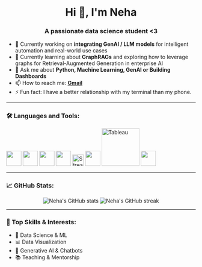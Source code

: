 <h1 align="center">Hi 👋, I'm Neha</h1>
<h3 align="center">A passionate data science student <3 </h3>


- 🔭 Currently working on **integrating GenAI / LLM models** for intelligent automation and real-world use cases
- 🌱 Currently learning about **GraphRAGs** and exploring how to leverage graphs for Retrieval-Augmented Generation in enterprise AI
- 💬 Ask me about **Python, Machine Learning, GenAI or Building Dashboards**
- 📫 How to reach me: **[Gmail](rajaneha.r09@gmail.com)**
- ⚡ Fun fact: I have a better relationship with my terminal than my phone.

---

### 🛠️ Languages and Tools:
<p align="left">
  <img src="https://cdn.jsdelivr.net/gh/devicons/devicon/icons/python/python-original.svg" width="40"/>
  <img src="https://cdn.jsdelivr.net/gh/devicons/devicon/icons/git/git-original.svg" width="40"/>
  <img src="https://cdn.jsdelivr.net/gh/devicons/devicon/icons/mysql/mysql-original.svg" width="40"/>
  <img src="https://cdn.jsdelivr.net/gh/devicons/devicon/icons/mongodb/mongodb-original.svg" width="40"/>
  <img src="https://img.shields.io/badge/-Streamlit-FF4B4B?logo=streamlit&logoColor=white" height="30" alt="Streamlit"/>
  <img src="https://cdn.jsdelivr.net/gh/devicons/devicon/icons/html5/html5-original.svg" width="40"/>
  <img src="https://upload.wikimedia.org/wikipedia/commons/4/4b/Tableau_Logo.png" width="100" alt="Tableau"/>
  <img src="https://cdn.jsdelivr.net/gh/devicons/devicon/icons/css3/css3-original.svg" width="40"/>
</p>

---

### 📈 GitHub Stats:
<p align="center">
  <img src="https://github-readme-stats.vercel.app/api?username=rajaneha&show_icons=true&theme=radical" alt="Neha's GitHub stats"/>
  <img src="https://github-readme-streak-stats.herokuapp.com/?user=rajaneha&theme=radical" alt="Neha's GitHub streak"/>
</p>

---

### 🧠 Top Skills & Interests:
- 🎯 Data Science & ML
- 📊 Data Visualization
- 🧩 Generative AI & Chatbots
- 📚 Teaching & Mentorship


